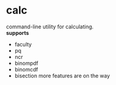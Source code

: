 # calc
command-line utility for calculating. <br>
**supports**
- faculty
- pq
- ncr
- binompdf
- binomcdf
- bisection
more features are on the way
